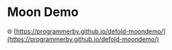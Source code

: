 # Moon Demo

🌐 [https://programmerby.github.io/defold-moondemo/](https://programmerby.github.io/defold-moondemo/)
